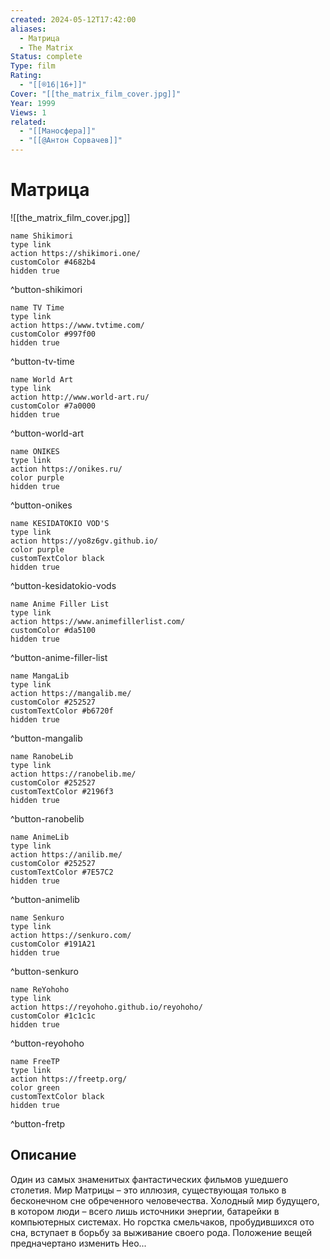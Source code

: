 ```yaml
---
created: 2024-05-12T17:42:00
aliases:
  - Матрица
  - The Matrix
Status: complete
Type: film
Rating:
  - "[[®️16|16+]]"
Cover: "[[the_matrix_film_cover.jpg]]"
Year: 1999
Views: 1
related:
  - "[[Маносфера]]"
  - "[[@Антон Сорвачев]]"
---
```


# Матрица

![[the_matrix_film_cover.jpg]]


```button
name Shikimori
type link
action https://shikimori.one/
customColor #4682b4
hidden true
```
^button-shikimori

```button
name TV Time
type link
action https://www.tvtime.com/
customColor #997f00
hidden true
```
^button-tv-time

```button
name World Art
type link
action http://www.world-art.ru/
customColor #7a0000
hidden true
```
^button-world-art

```button
name ONIKES
type link
action https://onikes.ru/
color purple
hidden true
```
^button-onikes

```button
name KESIDATOKIO VOD'S
type link
action https://yo8z6gv.github.io/
color purple
customTextColor black
hidden true
```
^button-kesidatokio-vods

```button
name Anime Filler List
type link
action https://www.animefillerlist.com/
customColor #da5100
hidden true
```
^button-anime-filler-list

```button
name MangaLib
type link
action https://mangalib.me/
customColor #252527
customTextColor #b6720f
hidden true
```
^button-mangalib

```button
name RanobeLib
type link
action https://ranobelib.me/
customColor #252527
customTextColor #2196f3
hidden true
```
^button-ranobelib

```button
name AnimeLib
type link
action https://anilib.me/
customColor #252527
customTextColor #7E57C2
hidden true
```
^button-animelib

```button
name Senkuro
type link
action https://senkuro.com/
customColor #191A21
hidden true
```
^button-senkuro

```button
name ReYohoho
type link
action https://reyohoho.github.io/reyohoho/
customColor #1c1c1c
hidden true
```
^button-reyohoho

```button
name FreeTP
type link
action https://freetp.org/
color green
customTextColor black
hidden true
```
^button-fretp

## Описание

Один из самых знаменитых фантастических фильмов ушедшего столетия. Мир Матрицы – это иллюзия, существующая только в бесконечном сне обреченного человечества. Холодный мир будущего, в котором люди – всего лишь источники энергии, батарейки в компьютерных системах. Но горстка смельчаков, пробудившихся ото сна, вступает в борьбу за выживание своего рода. Положение вещей предначертано изменить Нео...
